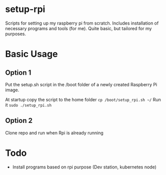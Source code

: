 # setup-rpi
Scripts for setting up my raspberry pi from scratch. Includes installation of necessary programs and tools (for me).
Quite basic, but tailored for my purposes.

# Basic Usage

## Option 1
Put the setup.sh script in the /boot folder of a newly created Raspberry Pi image.

At startup copy the script to the home folder
```cp /boot/setup_rpi.sh ~/```
Run it
```sudo ./setup_rpi.sh```

## Option 2
Clone repo and run when Rpi is already running

# Todo

- Install programs based on rpi purpose (Dev station, kubernetes node)
